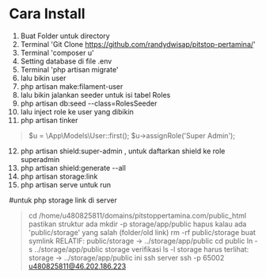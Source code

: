 # Cara Install

1. Buat Folder untuk directory
2. Terminal 'Git Clone https://github.com/randydwisap/pitstop-pertamina/'
3. Terminal 'composer u'
4. Setting database di file .env
5. Terminal 'php artisan migrate'
6. lalu bikin user
7. php artisan make:filament-user
8. lalu bikin jalankan seeder untuk isi tabel Roles
9. php artisan db:seed --class=RolesSeeder
10. lalu inject role ke user yang dibikin
11. php artisan tinker
>$u = \App\Models\User::first();
>$u->assignRole('Super Admin');
12. php artisan shield:super-admin , untuk daftarkan shield ke role superadmin
13. php artisan shield:generate --all
14. php artisan storage:link
15. php artisan serve untuk run


#untuk php storage link di server
>cd /home/u480825811/domains/pitstoppertamina.com/public_html
>pastikan struktur ada
>mkdir -p storage/app/public
>hapus kalau ada 'public/storage' yang salah (folder/old link)
>rm -rf public/storage
>buat symlink RELATIF: public/storage -> ../storage/app/public
>cd public
>ln -s ../storage/app/public storage
>verifikasi
>ls -l storage
>harus terlihat: storage -> ../storage/app/public
>ini ssh server
>ssh -p 65002 u480825811@46.202.186.223